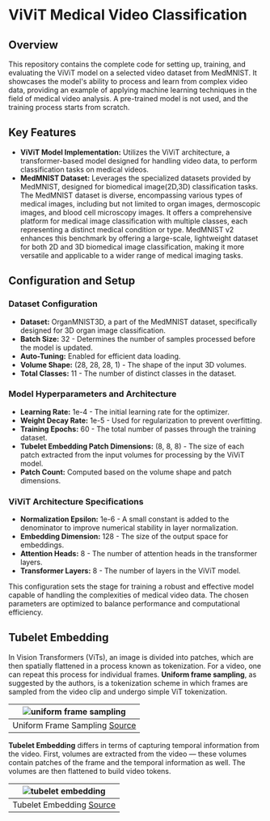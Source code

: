 # ViViT Medical Video Classification

## Overview

This repository contains the complete code for setting up, training, and evaluating the ViViT model on a selected video dataset from MedMNIST. It showcases the model's ability to process and learn from complex video data, providing an example of applying machine learning techniques in the field of medical video analysis. A pre-trained model is not used, and the training process starts from scratch.

## Key Features

- **ViViT Model Implementation:** Utilizes the ViViT architecture, a transformer-based model designed for handling video data, to perform classification tasks on medical videos.
- **MedMNIST Dataset:** Leverages the specialized datasets provided by MedMNIST, designed for biomedical image(2D,3D) classification tasks. The MedMNIST dataset is diverse, encompassing various types of medical images, including but not limited to organ images, dermoscopic images, and blood cell microscopy images. It offers a comprehensive platform for medical image classification with multiple classes, each representing a distinct medical condition or type. MedMNIST v2 enhances this benchmark by offering a large-scale, lightweight dataset for both 2D and 3D biomedical image classification, making it more versatile and applicable to a wider range of medical imaging tasks.

## Configuration and Setup

### Dataset Configuration
- **Dataset:** OrganMNIST3D, a part of the MedMNIST dataset, specifically designed for 3D organ image classification.
- **Batch Size:** 32 - Determines the number of samples processed before the model is updated.
- **Auto-Tuning:** Enabled for efficient data loading.
- **Volume Shape:** (28, 28, 28, 1) - The shape of the input 3D volumes.
- **Total Classes:** 11 - The number of distinct classes in the dataset.

### Model Hyperparameters and Architecture
- **Learning Rate:** 1e-4 - The initial learning rate for the optimizer.
- **Weight Decay Rate:** 1e-5 - Used for regularization to prevent overfitting.
- **Training Epochs:** 60 - The total number of passes through the training dataset.
- **Tubelet Embedding Patch Dimensions:** (8, 8, 8) - The size of each patch extracted from the input volumes for processing by the ViViT model.
- **Patch Count:** Computed based on the volume shape and patch dimensions.

### ViViT Architecture Specifications
- **Normalization Epsilon:** 1e-6 - A small constant is added to the denominator to improve numerical stability in layer normalization.
- **Embedding Dimension:** 128 - The size of the output space for embeddings.
- **Attention Heads:** 8 - The number of attention heads in the transformer layers.
- **Transformer Layers:** 8 - The number of layers in the ViViT model.

This configuration sets the stage for training a robust and effective model capable of handling the complexities of medical video data. The chosen parameters are optimized to balance performance and computational efficiency.

## Tubelet Embedding

In Vision Transformers (ViTs), an image is divided into patches, which are then spatially flattened in a process known as tokenization. For a video, one can repeat this process for individual frames. **Uniform frame sampling**, as suggested by the authors, is a tokenization scheme in which frames are sampled from the video clip and undergo simple ViT tokenization.

| ![uniform frame sampling](https://i.imgur.com/aaPyLPX.png) |
| :--: |
| Uniform Frame Sampling [Source](https://arxiv.org/abs/2103.15691) |

**Tubelet Embedding** differs in terms of capturing temporal information from the video. First, volumes are extracted from the video — these volumes contain patches of the frame and the temporal information as well. The volumes are then flattened to build video tokens.

| ![tubelet embedding](https://i.imgur.com/9G7QTfV.png) |
| :--: |
| Tubelet Embedding [Source](https://arxiv.org/abs/2103.15691) |


